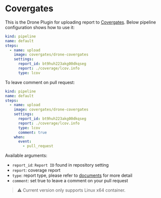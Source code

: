 # Covergates

This is the Drone Plugin for uploading report to [Covergates](https://github.com/covergates/covergates).
Below pipeline configuration shows how to use it:

```.yml
kind: pipeline
name: default
steps:
  - name: upload
    image: covergates/drone-covergates
    settings:
      report_id: bt9huh223akg00dkqseg
      report: ./coverage/lcov.info
      type: lcov
```

To leave comment on pull request:

```.yml
kind: pipeline
name: default
steps:
  - name: upload
    image: covergates/drone-covergates
    settings:
      report_id: bt9huh223akg00dkqseg
      report: ./coverage/lcov.info
      type: lcov
      comment: true
    when:
      event:
        - pull_request
```

Available arguments:

- `report_id`: `Report ID` found in repository setting
- `report`: coverage report
- `type`: report type, please refer to [documents](https://docs.covergates.com/start/cli/#upload-command) for more detail
- `comment`: set true to leave a comment on your pull request

> :warning: Current version only supports Linux x64 container.
